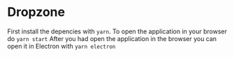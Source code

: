 # Dropzone
First install the depencies with `yarn`.
To open the application in your browser do `yarn start`
After you had open the application in the browser you can open it in Electron with `yarn electron`
